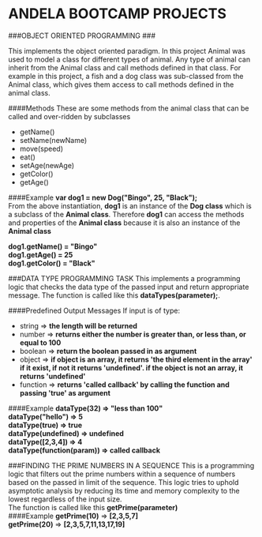 # ANDELA BOOTCAMP PROJECTS

###OBJECT ORIENTED PROGRAMMING ###

 This implements the object oriented paradigm. In this project Animal was used to model a class for different types of animal.
 Any type of animal can inherit from the Animal class and call methods defined in that class. For example in this project, a fish and a dog class was sub-classed from the Animal class, which gives them access to call methods defined in the animal class.
 
####Methods
  These are some methods from the animal class that can be called and over-ridden by subclasses
  + getName()
  + setName(newName)
  + move(speed)
  + eat()
  + setAge(newAge)
  + getColor()
  + getAge()
  
####Example
  **var dog1 = new Dog("Bingo", 25, "Black");** <br/>
  From the above instantiation, **dog1** is an instance of the **Dog class** which is a subclass of the **Animal class**. Therefore **dog1** can access the methods and properties of the **Animal class** because it is also an instance of the **Animal class**
  
  **dog1.getName() = "Bingo"** <br/>
  **dog1.getAge() = 25** <br/>
  **dog1.getColor() = "Black"**
 

###DATA TYPE PROGRAMMING TASK
This implements a programming logic that checks the data type of the passed input and return appropriate message. The function is called like this **dataTypes(parameter);**.

####Predefined Output Messages
If input is of type:
+ string => **the length will be returned**
+ number => **returns either the number is greater than, or less than, or equal to 100**
+ boolean => **return the boolean passed in as argument**
+ object => **if object is an array, it returns 'the third element in the array' if it exist, if not it returns 'undefined'. if the object is not an array, it returns 'undefined'**
+ function => **returns 'called callback' by calling the function and passing 'true' as argument**

####Example
**dataType(32) => "less than 100"**<br/>
**dataType("hello") => 5**<br />
**dataType(true) => true**<br />
**dataType(undefined) => undefined**<br />
**dataType([2,3,4]) => 4**<br />
**dataType(function(param)) => called callback**<br />



###FINDING THE PRIME NUMBERS IN A SEQUENCE 
 This is a programming logic that filters out the prime numbers within a sequence of numbers based on the passed in limit of the sequence. This logic tries to uphold asymptotic analysis by reducing its time and memory complexity to the lowest regardless of the input size. <br/>
 The function is called like this **getPrime(parameter)**<br /> 
####Example
 **getPrime(10)**  => **[2,3,5,7]** <br />
 **getPrime(20)**  => **[2,3,5,7,11,13,17,19]**
 
 

